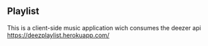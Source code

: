 ## Playlist
This is a client-side music application wich consumes the deezer api
https://deezplaylist.herokuapp.com/
